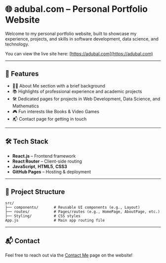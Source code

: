 # 🌐 adubal.com – Personal Portfolio Website

Welcome to my personal portfolio website, built to showcase my experience, projects, and skills in software development, data science, and technology.

You can view the live site here: [https://adubal.com](https://adubal.com)

---

## 🚀 Features

- 🧑‍💻 About Me section with a brief background
- 📚 Highlights of professional experience and academic projects
- 🛠️ Dedicated pages for projects in Web Development, Data Science, and Mathematics
- 🎮 Fun interests like Books & Video Games
- 📬 Contact page for getting in touch

---

## 🛠️ Tech Stack

- **React.js** – Frontend framework
- **React Router** – Client-side routing
- **JavaScript**, **HTML5**, **CSS3**
- **GitHub Pages** – Hosting & deployment

---

## 📁 Project Structure

```
src/
├── components/       # Reusable UI components (e.g., Layout)
├── routes/           # Pages/routes (e.g., HomePage, AboutPage, etc.)
├── Styling/          # CSS styles
App.js                # Main app routing file
```

---

## 📬 Contact

Feel free to reach out via the [Contact Me](https://adubal.com/tempContactMe) page on the website!

